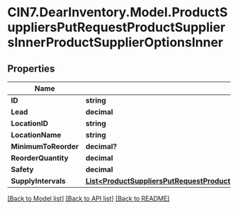 # CIN7.DearInventory.Model.ProductSuppliersPutRequestProductSuppliersInnerProductSupplierOptionsInner

## Properties

| Name                 | Type                                                                                                                                                                                                                | Description | Notes |
| -------------------- | ------------------------------------------------------------------------------------------------------------------------------------------------------------------------------------------------------------------- | ----------- | ----- |
| **ID**               | **string**                                                                                                                                                                                                          |             |
| **Lead**             | **decimal**                                                                                                                                                                                                         |             |
| **LocationID**       | **string**                                                                                                                                                                                                          |             |
| **LocationName**     | **string**                                                                                                                                                                                                          |             |
| **MinimumToReorder** | **decimal?**                                                                                                                                                                                                        |             |
| **ReorderQuantity**  | **decimal**                                                                                                                                                                                                         |             |
| **Safety**           | **decimal**                                                                                                                                                                                                         |             |
| **SupplyIntervals**  | [**List&lt;ProductSuppliersPutRequestProductSuppliersInnerProductSupplierOptionsInnerSupplyIntervalsInner&gt;**](ProductSuppliersPutRequestProductSuppliersInnerProductSupplierOptionsInnerSupplyIntervalsInner.md) |             |

[[Back to Model list]](../README.md#documentation-for-models) [[Back to API list]](../README.md#documentation-for-api-endpoints) [[Back to README]](../README.md)
